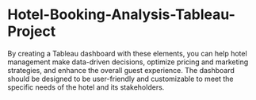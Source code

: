 # Hotel-Booking-Analysis-Tableau-Project
By creating a Tableau dashboard with these elements, you can help hotel management make data-driven decisions, optimize pricing and marketing strategies, and enhance the overall guest experience. The dashboard should be designed to be user-friendly and customizable to meet the specific needs of the hotel and its stakeholders.
